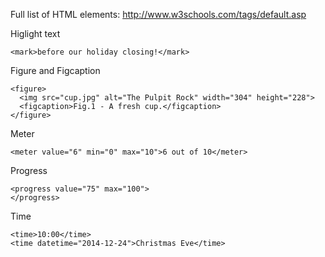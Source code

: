 Full list of HTML elements:
http://www.w3schools.com/tags/default.asp

Higlight text
```
<mark>before our holiday closing!</mark>
```

Figure and Figcaption
```
<figure>
  <img src="cup.jpg" alt="The Pulpit Rock" width="304" height="228">
  <figcaption>Fig.1 - A fresh cup.</figcaption>
</figure>
```

Meter
```
<meter value="6" min="0" max="10">6 out of 10</meter>
```

Progress
```
<progress value="75" max="100">
</progress>
```

Time
```
<time>10:00</time>
<time datetime="2014-12-24">Christmas Eve</time>
```

